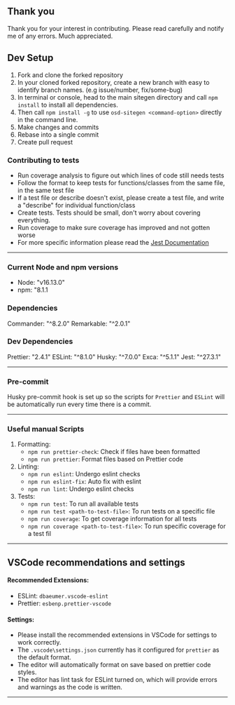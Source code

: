 ## Thank you

Thank you for your interest in contributing. Please read carefully and notify me of any errors. Much appreciated.

## Dev Setup

1. Fork and clone the forked repository
2. In your cloned forked repository, create a new branch with easy to identify branch names. (e.g issue/number, fix/some-bug)
3. In terminal or console, head to the main sitegen directory and call `npm install` to install all dependencies.
4. Then call `npm install -g` to use `osd-sitegen <command-option>` directly in the command line.
5. Make changes and commits
6. Rebase into a single commit
7. Create pull request

### Contributing to tests

- Run coverage analysis to figure out which lines of code still needs tests
- Follow the format to keep tests for functions/classes from the same file, in the same test file
- If a test file or describe doesn't exist, please create a test file, and write a "describe" for individual function/class
- Create tests. Tests should be small, don't worry about covering everything.
- Run coverage to make sure coverage has improved and not gotten worse
- For more specific information please read the [Jest Documentation](https://jestjs.io/docs/getting-started)

---

### Current Node and npm versions

- Node: "v16.13.0"
- npm: "8.1.1

### Dependencies

Commander: "^8.2.0"
Remarkable: "^2.0.1"

### Dev Dependencies

Prettier: "2.4.1"
ESLint: "^8.1.0"
Husky: "^7.0.0"
Exca: "^5.1.1"
Jest: "^27.3.1"

---

### Pre-commit

Husky pre-commit hook is set up so the scripts for `Prettier` and `ESLint` will be automatically run every time there is a commit.

---

### Useful manual Scripts

1. Formatting:
   - `npm run prettier-check`: Check if files have been formatted
   - `npm run prettier`: Format files based on Prettier code
2. Linting:
   - `npm run eslint`: Undergo eslint checks
   - `npm run eslint-fix`: Auto fix with eslint
   - `npm run lint`: Undergo eslint checks
3. Tests:
   - `npm run test`: To run all available tests
   - `npm run test <path-to-test-file>`: To run tests on a specific file
   - `npm run coverage`: To get coverage information for all tests
   - `npm run coverage <path-to-test-file>`: To run specific coverage for a test fil

---

## VSCode recommendations and settings

#### Recommended Extensions:

- ESLint: `dbaeumer.vscode-eslint`
- Prettier: `esbenp.prettier-vscode`

#### Settings:

- Please install the recommended extensions in VSCode for settings to work correctly.
- The `.vscode\settings.json` currently has it configured for `prettier` as the default format.
- The editor will automatically format on save based on prettier code styles.
- The editor has lint task for ESLint turned on, which will provide errors and warnings as the code is written.

---
